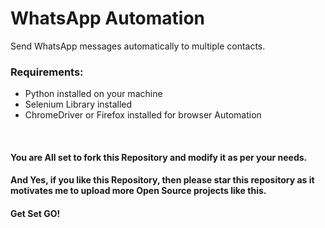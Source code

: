 # WhatsApp Automation
Send WhatsApp messages automatically to multiple contacts.

### Requirements:
* Python installed on your machine
* Selenium Library installed
* ChromeDriver or Firefox installed for browser Automation

<br>

#### You are All set to fork this Repository and modify it as per your needs.

#### And Yes, if you like this Repository, then please star this repository as it motivates me to upload more Open Source projects like this.

#### Get Set GO!
